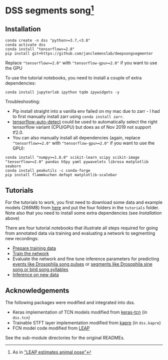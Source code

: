 # DSS segments song[^1]

## Installation

```shell
conda create -n dss "python>=3.7,<3.8"
conda activate dss
conda install "tensorflow>=2.0"
pip install git+https://github.com/janclemenslab/deepsongsegmenter
```
Replace `"tensorflow>=2.0"` with `"tensorflow-gpu>=2.0"` if you want to use the GPU

To use the tutorial notebooks, you need to install a couple of extra dependencies:
```shell
conda install jupyterlab ipython tqdm ipywidgets -y
```

Troubleshooting:
- Pip install straight into a vanilla env failed on my mac due to zarr - I had to first manually install zarr using `conda install zarr`.
- [tensorflow-auto-detect](https://pypi.org/project/tensorflow-auto-detect/) could be used to automatically select the right tensorflow variant (CPU/GPU) but does as of Nov 2019 not support tf2.0.
- You can also manually install all dependencies (again, replace `"tensorflow>=2.0"` with `"tensorflow-gpu>=2.0"` if you want to use the GPU):
```shell
conda install "numpy>=1.8.0" scikit-learn scipy scikit-image "tensorflow>=2.0" pandas h5py yaml pywavelets librosa matplotlib seaborn
conda install peakutils -c conda-forge
pip install flammkuchen defopt matplotlib-scalebar
```

## Tutorials
For the tutorials to work, you first need to download some data and example models (266MB) from [here](https://www.dropbox.com/sh/wnj3389k8ei8i1c/AACy7apWxW87IS_fBjI8-7WDa?dl=0) and put the four folders in the `tutorials` folder. Note also that you need to install some extra dependencies (see _Installation_ above)

There are four tutorial notebooks that illustrate all steps required for going from annotated data via training and evaluating a network to segmenting new recordings:
- [Prepare training data](tutorials/prepare_data.ipynb)
- [Train the network](tutorials/training.ipynb)
- Evaluate the network and fine tune inference parameters for predicting [events like Drosophila song pulses](tutorials/evaluate_events.ipynb) or [segments like Drosophila sine song or bird song syllables](tutorials/evaluate_segments.ipynb)
- [Inference on new data](inference.ipynb)

## Acknowledgements
The following packages were modified and integrated into dss.
- Keras implementation of TCN models modified from [keras-tcn](https://github.com/philipperemy/keras-tcn) (in `dss.tcn`)
- Trainable STFT layer implementation modified from [kapre](https://github.com/keunwoochoi/kapre) (in `dss.kapre`)
- FCN model code modified from [LEAP](https://github.com/talmo/leap)

See the sub-module directories for the original READMEs.


[^1]: As in ["LEAP estimates animal pose"](https://github.com/talmo/leap)
